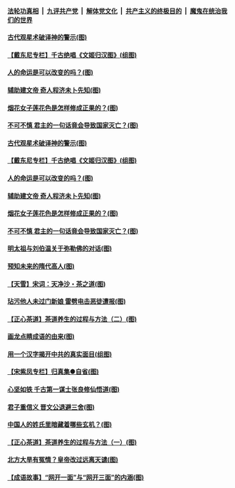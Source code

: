 ####  [法轮功真相](../../../../basic/blob/master/README.md?t=06210531) &nbsp;|&nbsp; [九评共产党](../../../../9ping.md/blob/master/README.md?t=06210531) &nbsp;|&nbsp; [解体党文化](../../../../jtdwh.md/blob/master/README.md?t=06210531)  &nbsp;|&nbsp; [共产主义的终极目的](../../../../gczydzjmd.md/blob/master/README.md?t=06210531) &nbsp;|&nbsp; [魔鬼在统治我们的世界](../../../../mgztzwmdsj.md/blob/master/README.md?t=06210531) 

#### [古代观星术破译神的警示(图)](../pages/p7/936938.md?t=06210531) 

#### [【戴东尼专栏】千古绝唱《文姬归汉图》(组图)](../pages/p7/933598.md?t=06210531) 

#### [人的命运是可以改变的吗？(图)](../pages/p7/936633.md?t=06210531) 

#### [辅助建文帝 奇人程济未卜先知(图)](../pages/p7/936751.md?t=06210531) 

#### [烟花女子莲花色是怎样修成正果的？(图)](../pages/p7/936627.md?t=06210531) 

#### [不可不慎 君主的一句话竟会导致国家灭亡？(图)](../pages/p7/936921.md?t=06210531) 

#### [古代观星术破译神的警示(图)](../pages/p7/936938.md?t=06210531) 

#### [【戴东尼专栏】千古绝唱《文姬归汉图》(组图)](../pages/p7/933598.md?t=06210531) 

#### [人的命运是可以改变的吗？(图)](../pages/p7/936633.md?t=06210531) 

#### [辅助建文帝 奇人程济未卜先知(图)](../pages/p7/936751.md?t=06210531) 

#### [烟花女子莲花色是怎样修成正果的？(图)](../pages/p7/936627.md?t=06210531) 

#### [不可不慎 君主的一句话竟会导致国家灭亡？(图)](../pages/p7/936921.md?t=06210531) 

#### [明太祖与刘伯温关于弥勒佛的对话(图)](../pages/p7/936918.md?t=06210531) 

#### [预知未来的隋代高人(图)](../pages/p7/936519.md?t=06210531) 

#### [【天雪】宋词：天净沙・茶之道(图)](../pages/p7/936606.md?t=06210531) 

#### [玷污他人未过门新娘 雷劈电击恶徒遭报(图)](../pages/p7/936730.md?t=06210531) 

#### [【正心茶道】茶道养生的过程与方法（二）(图)](../pages/p7/936188.md?t=06210531) 

#### [画龙点睛成语的由来(图)](../pages/p7/936521.md?t=06210531) 

#### [用一个汉字揭开中共的真实面目(组图)](../pages/p7/936605.md?t=06210531) 

#### [【宋紫凤专栏】归真集●自省(图)](../pages/p7/936715.md?t=06210531) 

#### [心坚如铁 千古第一谋士张良修仙悟道(图)](../pages/p7/936518.md?t=06210531) 

#### [君子重信义 晋文公退避三舍(图)](../pages/p7/936517.md?t=06210531) 

#### [中国人的姓氏里暗藏着哪些玄机？(图)](../pages/p7/936608.md?t=06210531) 

#### [【正心茶道】茶道养生的过程与方法（一）(图)](../pages/p7/936187.md?t=06210531) 

#### [北方大旱有冤情？皇帝改过远离天谴(图)](../pages/p7/936431.md?t=06210531) 

#### [【成语故事】“网开一面”与“网开三面”的内涵(图)](../pages/p7/936380.md?t=06210531) 

